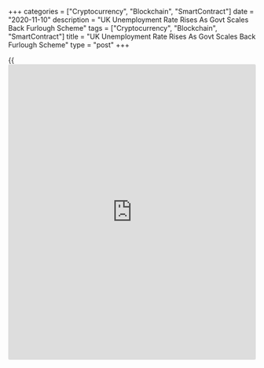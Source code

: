 +++
categories = ["Cryptocurrency", "Blockchain", "SmartContract"]
date = "2020-11-10"
description = "UK Unemployment Rate Rises As Govt Scales Back Furlough Scheme"
tags = ["Cryptocurrency", "Blockchain", "SmartContract"]
title = "UK Unemployment Rate Rises As Govt Scales Back Furlough Scheme"
type = "post"
+++

{{<iframe id="large-banner" src="https://www.bounty.group/#slide=19.0" width="100%" height="600" scrolling="no" style="border: 0px solid rgb(216, 221, 230); border-radius: 3px;">}}

The UK unemployment rate increased notably in the third quarter and
redundancies reached a record high as firms reduced staffing after the
government scaled back the furlough scheme, which was extended this
month till March-end next year.

Data from the Office for National Statistics showed that the ILO jobless
rate rose by 0.7 percentage points from the previous quarter to 4.8
percent in the three months to September. This was the highest since
November 2016 and came in line with expectations.

The number of unemployed advanced by 243,000 persons from the prior
quarter to 318,000.

Meanwhile, the employment rate dropped 0.6 percentage points from the
preceding quarter to 75.3 percent.

The increase in unemployment suggests that the previous scaling back of
the furlough scheme took its toll, Ruth Gregory, an economist at Capital
Economics, said.

Unless a vaccine significantly improves the outlook for activity,
employment is likely to fall by a total 6.0 percent, or 2 million, and
the unemployment rate will rise to a peak of 9 percent next year, the
economist noted.

The Bank of England estimated that about 5.5 million employees would be
furloughed in November.

Earlier this month, Chancellor Rishi Sunak extended the furlough scheme
until the end of March with employees receiving 80 percent of their
current salary for hours not worked.

The employment rate has been decreasing since the start of the
[coronavirus][1] pandemic, while the unemployment rate is rising
sharply. The number of people temporarily away from work has fallen
since its peak in April and May this year.

Redundancies increased by 181,000 from the previous quarter to a record
high 314,000.

Data showed that vacancies continued to recover in the latest period but
were still below the levels seen before the impact of the coronavirus
pandemic. Vacancies grew by 146,000 from the last quarter.

Average earnings including bonus increased 1.3 percent annually, faster
than the expected increase of 1 percent. Likewise, earnings excluding
bonus grew 1.9 percent annually versus forecast of 1.5 percent.

In October, the claimant count declined 29,800 from the previous month.
The rate dropped to 7.3 percent from 7.4 percent in September.

For comments and feedback [contact](https://www.playgroundfx.com/contact/): editorial@rtt[news](https://www.letsplayfx.com/blog/forex-news-website/).com

[Economic News][2]

 **What parts of the world are seeing the best (and worst) economic
performances lately? Click[here][3] to check out our [Econ Scorecard][3]
and find out! See up-to-the-moment [ranking](https://www.playgroundfx.com/blog/crypto-exchange-ranking/)s for the best and worst
performers in [GDP][4], [unemployment rate][5], [inflation][3] and much
more.**

   1. www.rtt[news](https://www.letsplayfx.com/blog/forex-news-website/).com/list/coronavirus.aspx
   2. www.rtt[news](https://www.letsplayfx.com/blog/forex-news-website/).com/Content/EconomicNews.aspx
   3. www.rtt[news](https://www.letsplayfx.com/blog/forex-news-website/).com/economic-scorecard/world-rank/CPI/highest-performance.aspx
   4. www.rtt[news](https://www.letsplayfx.com/blog/forex-news-website/).com/economic-scorecard/world-rank/GDP/highest-performance.aspx
   5. www.rtt[news](https://www.letsplayfx.com/blog/forex-news-website/).com/economic-scorecard/world-rank/unemployment-rate/lowest-performance.aspx